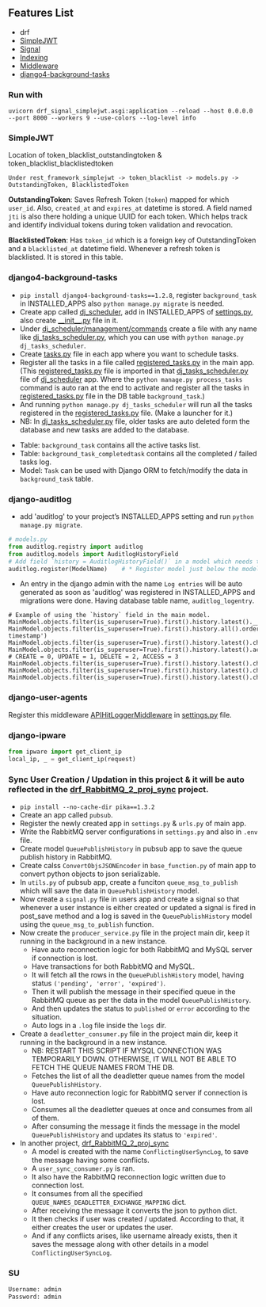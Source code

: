 ## Features List
- drf
- [SimpleJWT](#simplejwt)
- [Signal](/users/signals.py)
- [Indexing](/users/models.py)
- [Middleware](/drf_signal_simplejwt/middleware.py)
- [django4-background-tasks](#django4-background-tasks)



### Run with
`uvicorn drf_signal_simplejwt.asgi:application --reload --host 0.0.0.0 --port 8000 --workers 9 --use-colors --log-level info`


### SimpleJWT
Location of token_blacklist_outstandingtoken & token_blacklist_blacklistedtoken
```
Under rest_framework_simplejwt -> token_blacklist -> models.py -> OutstandingToken, BlacklistedToken
```
**OutstandingToken**: Saves Refresh Token (`token`) mapped for which `user_id`. Also, `created_at` and `expires_at` datetime is stored. A field named `jti` is also there holding a unique UUID for each token. Which helps track and identify individual tokens during token validation and revocation.

**BlacklistedToken**: Has `token_id` which is a foreign key of OutstandingToken and a `blacklisted_at` datetime field. Whenever a refresh token is blacklisted. It is stored in this table.


### django4-background-tasks

- `pip install django4-background-tasks==1.2.8`, register `background_task` in INSTALLED_APPS also `python manage.py migrate` is needed.
- Create app called [dj_scheduler](/dj_scheduler/), add in INSTALLED_APPS of [settings.py](/drf_signal_simplejwt/settings.py), also create [_\_init__.py](/dj_scheduler/__init__.py) file in it.
- Under [dj_scheduler/management/commands](/dj_scheduler/management/commands/) create a file with any name like [dj_tasks_scheduler.py](/dj_scheduler/management/commands/dj_tasks_scheduler.py), which you can use with `python manage.py dj_tasks_scheduler`.
- Create [tasks.py](/users/tasks.py) file in each app where you want to schedule tasks.
- Register all the tasks in a file called [registered_tasks.py](/drf_signal_simplejwt/registered_tasks.py) in the main app. (This [registered_tasks.py](/drf_signal_simplejwt/registered_tasks.py) file is imported in that [dj_tasks_scheduler.py](/dj_scheduler/management/commands/dj_tasks_scheduler.py) file of [dj_scheduler](/dj_scheduler/) app. Where the `python manage.py process_tasks` command is auto ran at the end to activate and register all the tasks in [registered_tasks.py](/drf_signal_simplejwt/registered_tasks.py) file in the DB table `background_task`.)
- And running `python manage.py dj_tasks_scheduler` will run all the tasks registered in the [registered_tasks.py](/drf_signal_simplejwt/registered_tasks.py) file. (Make a launcher for it.)
- NB: In [dj_tasks_scheduler.py](/dj_scheduler/management/commands/dj_tasks_scheduler.py) file, older tasks are auto deleted form the database and new tasks are added to the database.

* Table: `background_task` contains all the active tasks list.
* Table: `background_task_completedtask` contains all the completed / failed tasks log.
* Model: `Task` can be used with Django ORM to fetch/modify the data in `background_task` table.


### django-auditlog
- add 'auditlog' to your project’s INSTALLED_APPS setting and run `python manage.py migrate`.
```python
# models.py
from auditlog.registry import auditlog
from auditlog.models import AuditlogHistoryField
# Add field `history = AuditlogHistoryField()` in a model which needs to be logged.
auditlog.register(ModelName)    # * Register model just below the model definition for audit log. Keep in mind, to only register it once. Else multiple entries will be created in the audit log table.
```
- An entry in the django admin with the name `Log entries` will be auto generated as soon as 'auditlog' was registered in INSTALLED_APPS and migrations were done. Having database table name, `auditlog_logentry`.
```
# Example of using the `history` field in the main model.
MainModel.objects.filter(is_superuser=True).first().history.latest().__dict__
MainModel.objects.filter(is_superuser=True).first().history.all().order_by('-timestamp')
MainModel.objects.filter(is_superuser=True).first().history.latest().changes
MainModel.objects.filter(is_superuser=True).first().history.latest().action    # CREATE = 0, UPDATE = 1, DELETE = 2, ACCESS = 3
MainModel.objects.filter(is_superuser=True).first().history.latest().changes_dict
MainModel.objects.filter(is_superuser=True).first().history.latest().changes_display_dict
MainModel.objects.filter(is_superuser=True).first().history.latest().changes_str
```


### django-user-agents
Register this middleware [APIHitLoggerMiddleware](drf_signal_simplejwt/middleware.py) in [settings.py](drf_signal_simplejwt/settings.py) file.


### django-ipware
```python
from ipware import get_client_ip
local_ip, _ = get_client_ip(request)
```


### Sync User Creation / Updation in this project & it will be auto reflected in the [drf_RabbitMQ_2_proj_sync](https://github.com/ashfaque/drf_RabbitMQ_2_proj_sync) project.
- `pip install --no-cache-dir pika==1.3.2`
- Create an app called `pubsub`.
- Register the newly created app in `settings.py` & `urls.py` of main app.
- Write the RabbitMQ server configurations in `settings.py` and also in `.env` file.
- Create model `QueuePublishHistory` in pubsub app to save the queue publish history in RabbitMQ.
- Create calss `ConvertObjsJSONEncoder` in `base_function.py` of main app to convert python objects to json serializable.
- In `utils.py` of pubsub app, create a funciton `queue_msg_to_publish` which will save the data in `QueuePublishHistory` model.
- Now create a `signal.py` file in users app and create a signal so that whenever a user instance is either created or updated a signal is fired in post_save method and a log is saved in the `QueuePublishHistory` model using the `queue_msg_to_publish` function.
- Now create the `producer_service.py` file in the project main dir, keep it running in the background in a new instance.
    + Have auto reconnection logic for both RabbitMQ and MySQL server if connection is lost.
    + Have transactions for both RabbitMQ and MySQL.
    + It will fetch all the rows in the `QueuePublishHistory` model, having status `('pending', 'error', 'expired')`.
    + Then it will publish the message in their specified queue in the RabbitMQ queue as per the data in the model `QueuePublishHistory`.
    + And then updates the status to `published` or `error` according to the situation.
    + Auto logs in a `.log` file inside the `logs` dir.
- Create a `deadletter_consumer.py` file in the project main dir, keep it running in the background in a new instance.
    + NB: RESTART THIS SCRIPT IF MYSQL CONNECTION WAS TEMPORARILY DOWN. OTHERWISE, IT WILL NOT BE ABLE TO FETCH THE QUEUE NAMES FROM THE DB.
    + Fetches the list of all the deadletter queue names from the model `QueuePublishHistory`.
    + Have auto reconnection logic for RabbitMQ server if connection is lost.
    + Consumes all the deadletter queues at once and consumes from all of them.
    + After consuming the message it finds the message in the model `QueuePublishHistory` and updates its status to `'expired'`.
- In another project, [drf_RabbitMQ_2_proj_sync](https://github.com/ashfaque/drf_RabbitMQ_2_proj_sync)
    + A model is created with the name `ConflictingUserSyncLog`, to save the message having some conflicts.
    + A `user_sync_consumer.py` is ran. 
    + It also have the RabbitMQ reconnection logic written due to connection lost.
    + It consumes from all the specified `QUEUE_NAMES_DEADLETTER_EXCHANGE_MAPPING` dict.
    + After receiving the message it converts the json to python dict.
    + It then checks if user was created / updated. According to that, it either creates the user or updates the user.
    + And if any conflicts arises, like username already exists, then it saves the message along with other details in a model `ConflictingUserSyncLog`.


### SU
```sh
Username: admin
Password: admin
```
